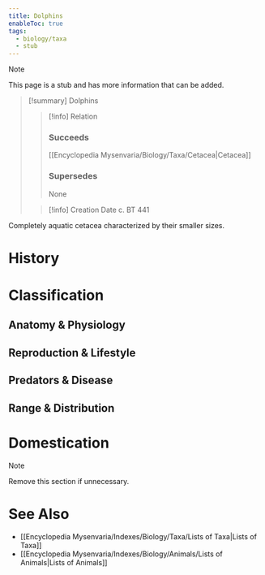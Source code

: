 ```yaml
---
title: Dolphins
enableToc: true
tags:
  - biology/taxa
  - stub
---
```


> [!note]
> This page is a stub and has more information that can be added.

> [!summary] Dolphins
> > [!info] Relation
> > ### Succeeds
> > [[Encyclopedia Mysenvaria/Biology/Taxa/Cetacea|Cetacea]]
> > ### Supersedes
> > None
>
> > [!info] Creation Date
> > c. BT 441

Completely aquatic cetacea characterized by their smaller sizes.
# History

# Classification
## Anatomy & Physiology

## Reproduction & Lifestyle

## Predators & Disease

## Range & Distribution

# Domestication

> [!note]
> Remove this section if unnecessary.
# See Also
- [[Encyclopedia Mysenvaria/Indexes/Biology/Taxa/Lists of Taxa|Lists of Taxa]]
- [[Encyclopedia Mysenvaria/Indexes/Biology/Animals/Lists of Animals|Lists of Animals]]
